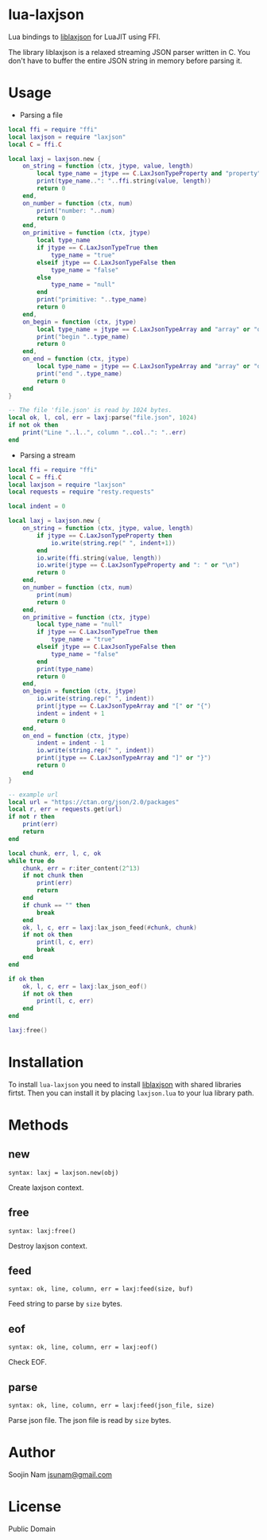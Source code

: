 lua-laxjson
====
Lua bindings to [liblaxjson](https://github.com/andrewrk/liblaxjson)
for LuaJIT using FFI.

The library liblaxjson is a relaxed streaming JSON parser written in C.
You don't have to buffer the entire JSON string in memory before parsing it.

Usage
=====

- Parsing a file
````lua
local ffi = require "ffi"
local laxjson = require "laxjson"
local C = ffi.C

local laxj = laxjson.new {
    on_string = function (ctx, jtype, value, length)
        local type_name = jtype == C.LaxJsonTypeProperty and "property" or "string"
        print(type_name..": "..ffi.string(value, length))
        return 0
    end,
    on_number = function (ctx, num)
        print("number: "..num)
        return 0
    end,
    on_primitive = function (ctx, jtype)
        local type_name
        if jtype == C.LaxJsonTypeTrue then
            type_name = "true"
        elseif jtype == C.LaxJsonTypeFalse then
            type_name = "false"
        else
            type_name = "null"
        end
        print("primitive: "..type_name)
        return 0
    end,
    on_begin = function (ctx, jtype)
        local type_name = jtype == C.LaxJsonTypeArray and "array" or "object"
        print("begin "..type_name)
        return 0
    end,
    on_end = function (ctx, jtype)
        local type_name = jtype == C.LaxJsonTypeArray and "array" or "object"
        print("end "..type_name)
        return 0
    end
}

-- The file 'file.json' is read by 1024 bytes.
local ok, l, col, err = laxj:parse("file.json", 1024) 
if not ok then
    print("Line "..l..", column "..col..": "..err)
end
````

- Parsing a stream
````lua
local ffi = require "ffi"
local C = ffi.C
local laxjson = require "laxjson"
local requests = require "resty.requests"

local indent = 0

local laxj = laxjson.new {
    on_string = function (ctx, jtype, value, length)
        if jtype == C.LaxJsonTypeProperty then
            io.write(string.rep(" ", indent+1))
        end
        io.write(ffi.string(value, length))
        io.write(jtype == C.LaxJsonTypeProperty and ": " or "\n")
        return 0
    end,
    on_number = function (ctx, num)
        print(num)
        return 0
    end,
    on_primitive = function (ctx, jtype)
        local type_name = "null"
        if jtype == C.LaxJsonTypeTrue then
            type_name = "true"
        elseif jtype == C.LaxJsonTypeFalse then
            type_name = "false"
        end
        print(type_name)
        return 0
    end,
    on_begin = function (ctx, jtype)
        io.write(string.rep(" ", indent))
        print(jtype == C.LaxJsonTypeArray and "[" or "{")
        indent = indent + 1
        return 0
    end,
    on_end = function (ctx, jtype)
        indent = indent - 1
        io.write(string.rep(" ", indent))
        print(jtype == C.LaxJsonTypeArray and "]" or "}")
        return 0
    end
}

-- example url
local url = "https://ctan.org/json/2.0/packages"
local r, err = requests.get(url)
if not r then
    print(err)
    return
end

local chunk, err, l, c, ok
while true do
    chunk, err = r:iter_content(2^13)
    if not chunk then
        print(err)
        return
    end
    if chunk == "" then
        break
    end
    ok, l, c, err = laxj:lax_json_feed(#chunk, chunk)
    if not ok then
        print(l, c, err)
        break
    end
end

if ok then
    ok, l, c, err = laxj:lax_json_eof()
    if not ok then
        print(l, c, err)
    end
end

laxj:free()
````

Installation
============
To install `lua-laxjson` you need to install
[liblaxjson](https://github.com/andrewrk/liblaxjson#installation)
with shared libraries firtst.
Then you can install it by placing `laxjson.lua` to your lua library path.

Methods
=======

new
---
`syntax: laxj = laxjson.new(obj)`

Create laxjson context.

free
----
`syntax: laxj:free()`

Destroy laxjson context.

feed
----
`syntax: ok, line, column, err = laxj:feed(size, buf)`

Feed string to parse by `size` bytes.

eof
---
`syntax: ok, line, column, err = laxj:eof()`

Check EOF.

parse
-----
`syntax: ok, line, column, err = laxj:feed(json_file, size)`

Parse json file. The json file is read by `size` bytes.

Author
======
Soojin Nam jsunam@gmail.com

License
=======
Public Domain
